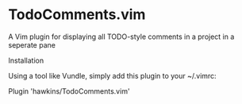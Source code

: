 # TodoComments.vim
A Vim plugin for displaying all TODO-style comments in a project in a seperate pane

Installation

Using a tool like Vundle, simply add this plugin to your ~/.vimrc:

Plugin 'hawkins/TodoComments.vim'
